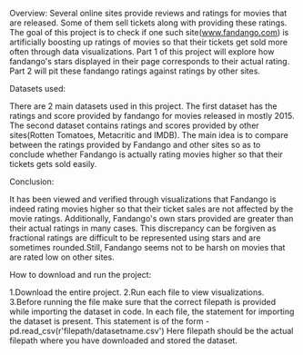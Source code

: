 Overview:
Several online sites provide reviews and ratings for movies that are released. Some of them sell tickets along with providing these ratings. The goal of this project is to check if one such site(www.fandango.com) is artificially boosting up ratings of movies so that their tickets get sold more often through data visualizations. Part 1 of this project will explore how fandango's stars displayed in their page corresponds to their actual rating. Part 2 will pit these fandango ratings against ratings by other sites.

Datasets used:

There are 2 main datasets used in this project. The first dataset has the ratings and score provided by fandango for movies released in mostly 2015. The second dataset contains ratings and scores provided by other sites(Rotten Tomatoes, Metacritic and IMDB). The main idea is to compare between the ratings provided by Fandango and other sites so as to conclude whether Fandango is actually rating movies higher so that their tickets gets sold easily.

Conclusion:

It has been viewed and verified through visualizations that Fandango is indeed rating movies higher so that their ticket sales are not affected by the movie ratings. Additionally, Fandango's own stars provided are greater than their actual ratings in many cases. This discrepancy can be forgiven as fractional ratings are difficult to be represented using stars and are sometimes rounded.Still, Fandango seems not to be harsh on movies that are rated low on other sites.

How to download and run the project:

1.Download the entire project.
2.Run each file to view visualizations.
3.Before running the file make sure that the correct filepath is provided while importing the dataset in code.
In each file, the statement for importing the dataset is present.
This statement is of the form - 
pd.read_csv(r'filepath/datasetname.csv')
Here filepath should be the actual filepath where you have downloaded and stored the dataset.
